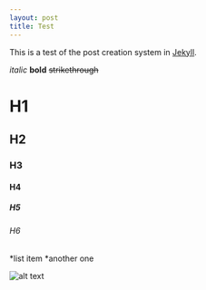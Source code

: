 ```yaml
---
layout: post
title: Test
---
```

This is a test of the post creation system in [Jekyll](https://jekyllrb.com/docs/home).

*italic* **bold** ~~strikethrough~~

# H1
## H2
### H3
#### H4
##### H5
###### H6

*list item
*another one

![alt text](http://www.emoji.co.uk/files/google-emojis/smileys-people-android/7197-face-with-tears-of-joy.png "stupid-ass smiley emoji")

